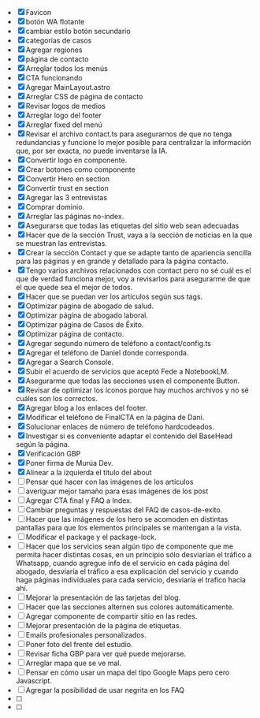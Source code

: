 - [X] Favicon
- [X] botón WA flotante
- [X] cambiar estilo botón secundario
- [X] categorías de casos
- [X] Agregar regiones
- [X] página de contacto
- [X] Arreglar todos los menús
- [X] CTA funcionando
- [X] Agregar MainLayout.astro
- [X] Arreglar CSS de página de contacto
- [X] Revisar logos de medios
- [X] Arreglar logo del footer
- [X] Arreglar fixed del menú
- [X] Revisar el archivo contact.ts para asegurarnos de que no tenga redundancias y funcione lo mejor posible para centralizar la información que, por ser exacta, no puede inventarse la IA.
- [X] Convertir logo en componente.
- [X] Crear botones como componente
- [X] Convertir Hero en section
- [X] Convertir trust en section
- [X] Agregar las 3 entrevistas
- [X] Comprar dominio.
- [X] Arreglar las páginas no-index.
- [X] Asegurarse que todas las etiquetas del sitio web sean adecuadas 
- [X] Hacer que de la sección Trust, vaya a la sección de noticias en la que se muestran las entrevistas.
- [X] Crear la sección Contact y que se adapte tanto de apariencia sencilla para las páginas y en grande y detallado para la página contacto.
- [X] Tengo varios archivos relacionados con contact pero no sé cuál es el que de verdad funciona mejor, voy a revisarlos para asegurarme de que el que quede sea el mejor de todos.
- [X] Hacer que se puedan ver los artículos según sus tags.
- [X] Optimizar página de abogado de salud.
- [X] Optimizar página de abogado laboral.
- [X] Optimizar página de Casos de Éxito.
- [X] Optimizar página de contacto.
- [X] Agregar segundo número de teléfono a contact/config.ts
- [X] Agregar el teléfono de Daniel donde corresponda.
- [X] Agregar a Search Console.
- [X] Subir el acuerdo de servicios que aceptó Fede a NotebookLM.
- [X] Asegurarme que todas las secciones usen el componente Button.
- [X] Revisar de optimizar los íconos porque hay muchos archivos y no sé cuáles son los correctos.
- [X] Agregar blog a los enlaces del footer.
- [X] Modificar el teléfono de FinalCTA en la página de Dani.
- [X] Solucionar enlaces de número de teléfono hardcodeados.
- [X] Investigar si es conveniente adaptar el contenido del BaseHead según la página.
- [X] Verificación GBP
- [X] Poner firma de Murúa Dev.
- [X] Alinear a la izquierda el título del about
- [ ] Pensar qué hacer con las imágenes de los artículos
- [ ] averiguar mejor tamaño para esas imágenes de los post
- [ ] Agregar CTA final y FAQ a Index.
- [ ] Cambiar preguntas y respuestas del FAQ de casos-de-exito.
- [ ] Hacer que las imágenes de los hero se acomoden en distintas pantallas para que los elementos principales se mantengan a la vista.
- [ ] Modificar el package y el package-lock.
- [ ] Hacer que los servicios sean algún tipo de componente que me permita hacer distintas cosas, en un principio sólo desviarían el tráfico a Whatsapp, cuando agregue info de el servicio en cada página del abogado, desviaría el tráfico a esa explicación del servicio y cuando haga páginas individuales para cada servicio, desviaría el trafico hacia ahí.
- [ ] Mejorar la presentación de las tarjetas del blog.
- [ ] Hacer que las secciones alternen sus colores automáticamente.
- [ ] Agregar componente de compartir sitio en las redes.
- [ ] Mejorar presentación de la página de etiquetas.
- [ ] Emails profesionales personalizados.
- [ ] Poner foto del frente del estudio.
- [ ] Revisar ficha GBP para ver qué puede mejorarse.
- [ ] Arreglar mapa que se ve mal.
- [ ] Pensar en cómo usar un mapa del tipo Google Maps pero cero Javascript.
- [ ] Agregar la posibilidad de usar negrita en los FAQ
- [ ] 
- [ ] 